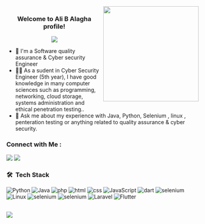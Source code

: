<img width="250" align="right" src="https://c.tenor.com/_DOBjnGspYAAAAAM/code-coding.gif">

<h3 align="center">
  Welcome to Ali B Alagha profile!

</h3>

<!-- Typing SVG by DenverCoder1 - https://github.com/DenverCoder1/readme-typing-svg -->
<p align="center">
  <a href="https://github.com/DenverCoder1/readme-typing-svg"><img src="https://readme-typing-svg.herokuapp.com/?lines=Software%20Quality%20Assurance;Cyber%20Security;Always%20learning%20new%20things&font=Fira%20Code&center=true&width=440&height=45&color=f75c7e&vCenter=true&size=22"></a>
</p> 

- 🏢 I'm a Software quality assurance & Cyber security Engineer 
- 👨‍💻 As a sudent in Cyber Security Engineer (5th year), I have good knowledge in many computer sciences such as programming, networking, cloud storage, systems administration and ethical penetration testing..
- 💬 Ask me about my experience with Java, Python, Selenium , linux , penteration testing or anything related to quality assurance & cyber security.

### Connect with Me :

<a href="https://www.linkedin.com/in/ali-alagha-20b076284/" target="_blank"><img src="https://img.shields.io/badge/-Ali%20Alagha-0077B5?style=for-the-badge&logo=Linkedin&logoColor=white"/></a>
<a href="https://t.me/AliAlagha12" target="_blank"><img src="https://img.shields.io/badge/-Ali%20Alagha-0077B5?style=for-the-badge&logo=Telegram&logoColor=white"/></a>
### 🛠 &nbsp;Tech Stack
![Python](https://img.shields.io/badge/-Python-000?&logo=Python)
![Java](https://img.shields.io/badge/-Java-000?&logo=JAVA)
![php](https://img.shields.io/badge/-php-000?&logo=PHP)
![html](https://img.shields.io/badge/-Html-000?&logo=HTML)
![css](https://img.shields.io/badge/-Css-000?&logo=CSS)
![JavaScript](https://img.shields.io/badge/-JavaScript-000?&logo=JavaScript)
![dart](https://img.shields.io/badge/-Dart-000?&logo=dart)
![selenium](https://img.shields.io/badge/-Selenium-000?&logo=selenium)
![Linux](https://img.shields.io/badge/-Linux-000?&logo=Linux)
![selenium](https://img.shields.io/badge/-TestNG-000?&logo=TestNG)
![selenium](https://img.shields.io/badge/-Pytest-000?&logo=Pytest)
![Laravel](https://img.shields.io/badge/-Laravel-000?&logo=laravel)
![Flutter](https://img.shields.io/badge/-Flutter-000?&logo=flutter)


<br>
<a href="https://komarev.com/ghpvc/?username=Alibaraa&style=for-the-badge">
    <img src="https://komarev.com/ghpvc/?username=Alibaraa&style=for-the-badge">
</a>
